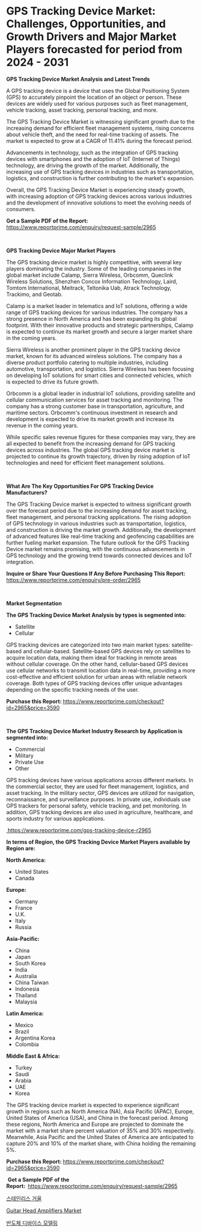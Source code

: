 <p><h1>GPS Tracking Device Market: Challenges, Opportunities, and Growth Drivers and Major Market Players forecasted for period from 2024 - 2031</h1></p><p><strong>GPS Tracking Device Market Analysis and Latest Trends</strong></p>
<p><p>A GPS tracking device is a device that uses the Global Positioning System (GPS) to accurately pinpoint the location of an object or person. These devices are widely used for various purposes such as fleet management, vehicle tracking, asset tracking, personal tracking, and more.</p><p>The GPS Tracking Device Market is witnessing significant growth due to the increasing demand for efficient fleet management systems, rising concerns about vehicle theft, and the need for real-time tracking of assets. The market is expected to grow at a CAGR of 11.41% during the forecast period.</p><p>Advancements in technology, such as the integration of GPS tracking devices with smartphones and the adoption of IoT (Internet of Things) technology, are driving the growth of the market. Additionally, the increasing use of GPS tracking devices in industries such as transportation, logistics, and construction is further contributing to the market's expansion.</p><p>Overall, the GPS Tracking Device Market is experiencing steady growth, with increasing adoption of GPS tracking devices across various industries and the development of innovative solutions to meet the evolving needs of consumers.</p></p>
<p><strong>Get a Sample PDF of the Report:&nbsp;</strong> <a href="https://www.reportprime.com/enquiry/request-sample/2965">https://www.reportprime.com/enquiry/request-sample/2965</a></p>
<p>&nbsp;</p>
<p><strong>GPS Tracking Device Major Market Players</strong></p>
<p><p>The GPS tracking device market is highly competitive, with several key players dominating the industry. Some of the leading companies in the global market include Calamp, Sierra Wireless, Orbcomm, Queclink Wireless Solutions, Shenzhen Concox Information Technology, Laird, Tomtom International, Meitrack, Teltonika Uab, Atrack Technology, Trackimo, and Geotab.</p><p>Calamp is a market leader in telematics and IoT solutions, offering a wide range of GPS tracking devices for various industries. The company has a strong presence in North America and has been expanding its global footprint. With their innovative products and strategic partnerships, Calamp is expected to continue its market growth and secure a larger market share in the coming years.</p><p>Sierra Wireless is another prominent player in the GPS tracking device market, known for its advanced wireless solutions. The company has a diverse product portfolio catering to multiple industries, including automotive, transportation, and logistics. Sierra Wireless has been focusing on developing IoT solutions for smart cities and connected vehicles, which is expected to drive its future growth.</p><p>Orbcomm is a global leader in industrial IoT solutions, providing satellite and cellular communication services for asset tracking and monitoring. The company has a strong customer base in transportation, agriculture, and maritime sectors. Orbcomm's continuous investment in research and development is expected to drive its market growth and increase its revenue in the coming years.</p><p>While specific sales revenue figures for these companies may vary, they are all expected to benefit from the increasing demand for GPS tracking devices across industries. The global GPS tracking device market is projected to continue its growth trajectory, driven by rising adoption of IoT technologies and need for efficient fleet management solutions.</p></p>
<p>&nbsp;</p>
<p><strong>What Are The Key Opportunities For GPS Tracking Device Manufacturers?</strong></p>
<p><p>The GPS Tracking Device market is expected to witness significant growth over the forecast period due to the increasing demand for asset tracking, fleet management, and personal tracking applications. The rising adoption of GPS technology in various industries such as transportation, logistics, and construction is driving the market growth. Additionally, the development of advanced features like real-time tracking and geofencing capabilities are further fueling market expansion. The future outlook for the GPS Tracking Device market remains promising, with the continuous advancements in GPS technology and the growing trend towards connected devices and IoT integration.</p></p>
<p><strong>Inquire or Share Your Questions If Any Before Purchasing This Report:</strong> <a href="https://www.reportprime.com/enquiry/pre-order/2965">https://www.reportprime.com/enquiry/pre-order/2965</a></p>
<p>&nbsp;</p>
<p><strong>Market Segmentation</strong></p>
<p><strong>The GPS Tracking Device Market Analysis by types is segmented into:</strong></p>
<p><ul><li>Satellite</li><li>Cellular</li></ul></p>
<p><p>GPS tracking devices are categorized into two main market types: satellite-based and cellular-based. Satellite-based GPS devices rely on satellites to acquire location data, making them ideal for tracking in remote areas without cellular coverage. On the other hand, cellular-based GPS devices use cellular networks to transmit location data in real-time, providing a more cost-effective and efficient solution for urban areas with reliable network coverage. Both types of GPS tracking devices offer unique advantages depending on the specific tracking needs of the user.</p></p>
<p><strong>Purchase this Report:&nbsp;</strong><a href="https://www.reportprime.com/checkout?id=2965&price=3590">https://www.reportprime.com/checkout?id=2965&price=3590</a></p>
<p>&nbsp;</p>
<p><strong>The GPS Tracking Device Market Industry Research by Application is segmented into:</strong></p>
<p><ul><li>Commercial</li><li>Military</li><li>Private Use</li><li>Other</li></ul></p>
<p><p>GPS tracking devices have various applications across different markets. In the commercial sector, they are used for fleet management, logistics, and asset tracking. In the military sector, GPS devices are utilized for navigation, reconnaissance, and surveillance purposes. In private use, individuals use GPS trackers for personal safety, vehicle tracking, and pet monitoring. In addition, GPS tracking devices are also used in agriculture, healthcare, and sports industry for various applications.</p></p>
<p><a href="https://www.reportprime.com/gps-tracking-device-r2965">&nbsp;https://www.reportprime.com/gps-tracking-device-r2965</a></p>
<p><strong>In terms of Region, the GPS Tracking Device Market Players available by Region are:</strong></p>
<p>
    <p> <strong> North America: </strong>
        <ul>
            <li>United States</li>
            <li>Canada</li>
        </ul>
        </p> 
    <p> <strong> Europe: </strong>
        <ul>
            <li>Germany</li>
            <li>France</li>
            <li>U.K.</li>
            <li>Italy</li>
            <li>Russia</li>
        </ul>
        </p> 
    <p> <strong> Asia-Pacific: </strong>
        <ul>
            <li>China</li>
            <li>Japan</li>
            <li>South Korea</li>
            <li>India</li>
            <li>Australia</li>
            <li>China Taiwan</li>
            <li>Indonesia</li>
            <li>Thailand</li>
            <li>Malaysia</li>
        </ul>
        </p> 
    <p> <strong> Latin America: </strong>
        <ul>
            <li>Mexico</li>
            <li>Brazil</li>
            <li>Argentina Korea</li>
            <li>Colombia</li>
        </ul>
        </p> 
    <p> <strong> Middle East & Africa: </strong>
        <ul>
            <li>Turkey</li>
            <li>Saudi</li>
            <li>Arabia</li>
            <li>UAE</li>
            <li>Korea</li>
        </ul>
    </p>
    </p>
<p><p>The GPS tracking device market is expected to experience significant growth in regions such as North America (NA), Asia Pacific (APAC), Europe, United States of America (USA), and China in the forecast period. Among these regions, North America and Europe are projected to dominate the market with a market share percent valuation of 35% and 30% respectively. Meanwhile, Asia Pacific and the United States of America are anticipated to capture 20% and 10% of the market share, with China holding the remaining 5%.</p></p>
<p><strong>Purchase this Report: </strong><a href="https://www.reportprime.com/checkout?id=2965&price=3590">https://www.reportprime.com/checkout?id=2965&price=3590</a></p>
<p>&nbsp;<strong>Get a Sample PDF of the Report:&nbsp;&nbsp;</strong><a href="https://www.reportprime.com/enquiry/request-sample/2965">https://www.reportprime.com/enquiry/request-sample/2965</a></p>
<p><strong></strong></p>
<p><p><a href="https://medium.com/@douglasvasquez626/%EC%8A%A4%ED%85%8C%EC%9D%B8%EB%A0%88%EC%8A%A4-%EC%8A%A4%ED%8B%B8-%EA%B1%B0%EC%9A%B8-%EC%8B%9C%EC%9E%A5-%EB%B6%84%EC%84%9D-cagr-%EC%8B%9C%EC%9E%A5-%EC%84%B8%EB%B6%84%ED%99%94-%EB%B0%8F-%EA%B8%80%EB%A1%9C%EB%B2%8C-%EC%82%B0%EC%97%85-%EA%B0%9C%EC%9A%94-59a53595e88b">스테인리스 거울</a></p><p><a href="https://github.com/mabutironaldo/Market-Research-Report-List-4/blob/main/guitar-head-amplifiers-market.md">Guitar Head Amplifiers Market</a></p><p><a href="https://github.com/hxzi07639916/Market-Research-Report-List-2/blob/main/547686469466.md">반도체 디바이스 모델링</a></p></p>